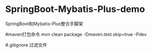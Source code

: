 # SpringBoot-Mybatis-Plus-demo
SpringBoot和Mybatis-Plus整合手脚架

#maven打包命令
mvn clean package -Dmaven.test.skip=true -Pdev

#.gitignore 过滤文件
